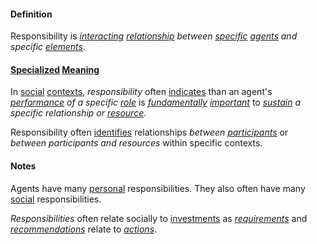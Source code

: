 #### Definition

Responsibility is *[interacting](https://github.com/gcassel/Modular-Organization-Terminology/blob/master/terms/interaction.md) [relationship](https://github.com/gcassel/Modular-Organization-Terminology/blob/master/terms/relationship.md) between [specific](https://github.com/gcassel/Modular-Organization-Terminology/blob/master/terms/specific.md) [agents](https://github.com/gcassel/Modular-Organization-Terminology/blob/master/terms/agent.md) and specific [elements](https://github.com/gcassel/Modular-Organization-Terminology/blob/master/terms/element.md)*.  

#### [Specialized](https://github.com/gcassel/Modular-Organization-Terminology/blob/master/terms/specialize.md) [Meaning](https://github.com/gcassel/Modular-Organization-Terminology/blob/master/terms/mean.md)

In [social](https://github.com/gcassel/Modular-Organization-Terminology/blob/master/terms/social.md) [contexts](https://github.com/gcassel/Modular-Organization-Terminology/blob/master/terms/context.md), *responsibility* often [indicates](https://github.com/gcassel/Modular-Organization-Terminology/blob/master/terms/indicate.md) than an agent's *[performance](https://github.com/gcassel/Modular-Organization-Terminology/blob/master/terms/perform.md) of a specific [role](https://github.com/gcassel/Modular-Organization-Terminology/blob/master/terms/role.md)* is *[fundamentally](https://github.com/gcassel/Modular-Organization-Terminology/blob/master/terms/base.md) [important](https://github.com/gcassel/Modular-Organization-Terminology/blob/master/terms/importance.md)* to *[sustain](https://github.com/gcassel/Modular-Organization-Terminology/blob/master/terms/sustain.md) a specific relationship or [resource](https://github.com/gcassel/Modular-Organization-Terminology/blob/master/terms/resource.md)*.

Responsibility often [identifies](https://github.com/gcassel/Modular-Organization-Terminology/blob/master/terms/identify.md) relationships *between [participants](https://github.com/gcassel/Modular-Organization-Terminology/blob/master/terms/participate.md)* or *between participants and resources* within specific contexts.

#### Notes

Agents have many [personal](https://github.com/gcassel/Modular-Organization-Terminology/blob/master/terms/personal.md) responsibilities.  They also often have many [social](https://github.com/gcassel/Modular-Organization-Terminology/blob/master/terms/social.md) responsibilities.

*Responsibilities* often relate socially to [investments](https://github.com/gcassel/Modular-Organization-Terminology/blob/master/terms/investment.md) as *[requirements](https://github.com/gcassel/Modular-Organization-Terminology/blob/master/terms/require.md)* and *[recommendations](https://github.com/gcassel/Modular-Organization-Terminology/blob/master/terms/recommend.md)* relate to *[actions](https://github.com/gcassel/Modular-Organization-Terminology/blob/master/terms/action.md)*.
